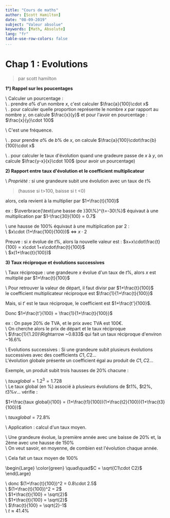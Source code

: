 ```yaml
---
title: "Cours de maths"
author: [Scott Hamilton]
date: "08-09-2019"
subject: "Valeur absolue"
keywords: [Math, Absolute]
lang: "fr"
table-use-row-colors: false
...
```


# Chap 1 : Evolutions  

 > par scott hamilton

**1°) Rappel sur les poucentages**  

\		Calculer un pourcentage :  
\		. prendre $a\%$ d'un nombre $x$, c'est calculer $\frac{a}{100}\cdot x$  
\		. pour calculer quelle proportion représente le nombre $x$ par rapport au nombre $y$, on calcule $\frac{x}{y}$ et pour l'avoir en pourcentage : $\frac{x}{y}\cdot 100$  
  
\		C'est une fréquence.  
  
\		. pour prendre $a\%$ de $b\%$ de $x$, on calcule $\frac{a}{100}\cdot\frac{b}{100}\cdot x$  
  
\		. pour calculer le taux d'évolution quand une gradeure passe de $x$ à $y$, on calcule $\frac{y-x}{x}\cdot 100$ (pour avoir un pourcentage)  
  

**2) Rapport entre taux d'évolution et le coefficient multiplicateur**  
  
\	*Propriété :* si une grandeure subit une évolution avec un taux de $t\%$  

 > (hausse si t>100, baisse si t <0)  
  
alors, cela revient à la multiplier par $1+\frac{t}{100}$  
  
ex : $\overbrace{\text{une basse de }30\%}^{t=-30\%}$ équivaut à une multiplication par $1-\frac{30}{100} = 0.7$  
  
\	une hausse de $100\%$ équivaut à une multiplication par $2$ :  
\	$x\cdot (1+\frac{100}{100})$ $\Leftrightarrow$ $x\cdot 2$  
  

Preuve : si $x$ évolue de $t\%$, alors la nouvelle valeur est : $x+x\cdot\frac{t}{100} = x\cdot 1+x\cdot\frac{t}{100}$  
\		$x(1+\frac{t}{100})$  
  

**3) Taux réciproque et évolutions successives**  
  
\	Taux réciproque : une grandeure $x$ évolue d'un taux de $t\%$, alors $x$ est multiplié par $1+\frac{t}{100}$  
  
\		Pour retrouver la valeur de départ, il faut divisr par $1+\frac{t}{100}$  
le coefficient multiplicateur réciproque est $\frac{1}{1+\frac{t}{100}}$  
  
Mais, si $t'$ est le taux réciproque, le coefficient est $1+\frac{t'}{100}$.  
  
Donc $1+\frac{t'}{100} = \frac{1}{1+\frac{t}{100}}$  
  
ex : On paye $20\%$ de TVA, et le prix avec TVA est $100$€.  
\	On cherche alors le prix de départ et le taux réciproque  
\	$\frac{1}{1.20}\Rightarrow ~0.833$ qui fait un taux réciproque d'environ $-16.6\%$  
  
\	Evolutions successives : Si une grandeure subit plusieurs évolutions successives avec des coefficients $C1, C2 ...$  
L'évolution globale présente un coefficient égal au produit de $C1, C2 ...$  
  
Exemple, un produit subit trois hausses de $20\%$ chacune :  
  
\	$taux global = 1.2^3 = 1.728$  
\	Le taux global (en $\%$) associé à plusieurs évolutions de $t1\%, $t2\%, $t3\%v ...$ vérifie :  
  
  $1+\frac{taux global}{100} = (1+\frac{t1}{100})(1+\frac{t2}{100})(1+\frac{t3}{100})$  

\	$taux global = 72.8\%$  
  
\	Application : calcul d'un taux moyen.  
  
\	Une grandeure évolue, la première année avec une baisse de $20\%$ et, la 2ème avec une hausse de $150\%$  
\	On veut savoir, en moyenne, de combien est l'évolution chaque année.  
  
\	Cela fait un taux moyen de $100\%$

\begin{Large}
\color{green}
\quad\quad$C = \sqrt{C1\cdot C2}$
\end{Large}  
  
\		donc $(1+\frac{t}{100})^2 = 0.8\cdot 2.5$  
\				$(1+\frac{t}{100})^2 = 2$  
\				$1+\frac{t}{100} = \sqrt{2}$  
\				$1+\frac{t}{100} = \sqrt{2}$  
\				$\frac{t}{100} = \sqrt{2}-1$  
\				$t \approx 41.4\%$  




